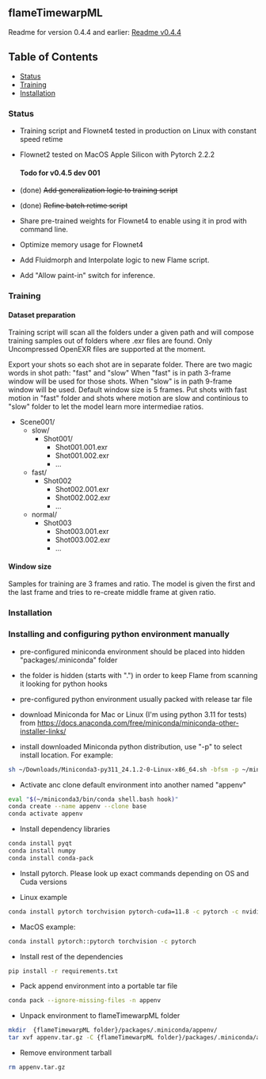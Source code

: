 ## flameTimewarpML

Readme for version 0.4.4 and earlier: [Readme v0.4.4](https://github.com/talosh/flameTimewarpML/blob/main/README_v044.md)

## Table of Contents
- [Status](#status)
- [Training](#training)
- [Installation](#installation)

### Status

* Training script and Flownet4 tested in production on Linux with constant speed retime
* Flownet2 tested on MacOS Apple Silicon with Pytorch 2.2.2

    #### Todo for v0.4.5 dev 001

* (done) ~~Add generalization logic to training script~~
* (done) ~~Refine batch retime script~~
* Share pre-trained weights for Flownet4 to enable using it in prod with command line.
* Optimize memory usage for Flownet4
* Add Fluidmorph and Interpolate logic to new Flame script.
* Add "Allow paint-in" switch for inference.

### Training

#### Dataset preparation
Training script will scan all the folders under a given path and will compose training samples out of folders where .exr files are found.
Only Uncompressed OpenEXR files are supported at the moment.

Export your shots so each shot are in separate folder.
There are two magic words in shot path: "fast" and "slow"
When "fast" is in path 3-frame window will be used for those shots.
When "slow" is in path 9-frame window will be used.
Default window size is 5 frames.
Put shots with fast motion in "fast" folder and shots where motion are slow and continious to "slow" folder to let the model learn more intermediae ratios.

- Scene001/
    - slow/
        - Shot001/
            - Shot001.001.exr
            - Shot001.002.exr
            - ...
    - fast/
        - Shot002
            - Shot002.001.exr
            - Shot002.002.exr
            - ...
    - normal/
        - Shot003
            - Shot003.001.exr
            - Shot003.002.exr
            - ...

#### Window size
Samples for training are 3 frames and ratio. The model is given the first and the last frame and tries to re-create middle frame at given ratio.


### Installation

### Installing and configuring python environment manually

* pre-configured miniconda environment should be placed into hidden "packages/.miniconda" folder
* the folder is hidden (starts with ".") in order to keep Flame from scanning it looking for python hooks
* pre-configured python environment usually packed with release tar file

* download Miniconda for Mac or Linux (I'm using python 3.11 for tests) from 
<https://docs.anaconda.com/free/miniconda/miniconda-other-installer-links/>

* install downloaded Miniconda python distribution, use "-p" to select install location. For example:

```bash
sh ~/Downloads/Miniconda3-py311_24.1.2-0-Linux-x86_64.sh -bfsm -p ~/miniconda3
```

* Activate anc clone default environment into another named "appenv" 

```bash
eval "$(~/miniconda3/bin/conda shell.bash hook)"
conda create --name appenv --clone base
conda activate appenv
```

* Install dependency libraries

```bash
conda install pyqt
conda install numpy
conda install conda-pack
```

* Install pytorch. Please look up exact commands depending on OS and Cuda versions

* Linux example
```bash
conda install pytorch torchvision pytorch-cuda=11.8 -c pytorch -c nvidia
```

* MacOS example:

```bash
conda install pytorch::pytorch torchvision -c pytorch
```

* Install rest of the dependencies
```bash
pip install -r requirements.txt
```

* Pack append environment into a portable tar file

```bash
conda pack --ignore-missing-files -n appenv
```

* Unpack environment to flameTimewarpML folder

```bash
mkdir  {flameTimewarpML folder}/packages/.miniconda/appenv/
tar xvf appenv.tar.gz -C {flameTimewarpML folder}/packages/.miniconda/appenv/
```

* Remove environment tarball

```bash
rm appenv.tar.gz
```
